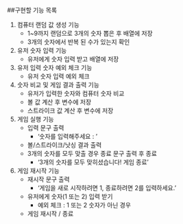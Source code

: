 ##구현할 기능 목록

1. 컴퓨터 랜덤 값 생성 기능
    - 1~9까지 랜덤으로 3개의 숫자 뽑은 후 배열에 저장
    - 3개의 숫자에서 반복 된 수가 있는지 확인
2. 유저 숫자 입력 기능
    - 유저에게 숫자 입력 받고 배열에 저장
3. 유저 입력 숫자 예외 체크 기능
    - 유저 숫자 입력 예외 체크
4. 숫자 비교 및 게임 결과 출력 기능
    - 유저가 입력한 숫자와 컴퓨터 숫자 비교
    - 볼 값 계산 후 변수에 저장
    - 스트라이크 값 계산 후 변수에 저장
5. 게임 실행 기능
    - 입력 문구 출력
        - ‘숫자를 입력해주세요 : ’
    - 볼/스트라이크/낫싱 결과 출력
    - 3개의 숫자를 모두 맞출 경우 종료 문구 출력 후 종료
        - ‘3개의 숫자를 모두 맞히셨습니다! 게임 종료’
6. 게임 재시작 기능
    - 재시작 문구 출력
        - ‘게임을 새로 시작하려면 1, 종료하려면 2를 입력하세요.’
    - 유저에게 숫자(1 또는 2) 입력 받기
        - 예외 체크 : 1 또는 2 숫자가 아닌 경우
    - 게임 재시작 / 종료